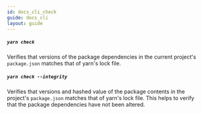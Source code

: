 ```yaml
---
id: docs_cli_check
guide: docs_cli
layout: guide
---
```


##### `yarn check` <a class="toc" id="toc-yarn-check" href="#toc-yarn-check"></a>

Verifies that versions of the package dependencies in the current project's `package.json` matches that of yarn's lock file.

##### `yarn check --integrity` <a class="toc" id="toc-yarn-check-integrity" href="#toc-yarn-check-integrity"></a>

Verifies that versions and hashed value of the package contents in the project's `package.json` matches that of yarn's lock file. This helps to verify that the package dependencies have not been altered.
